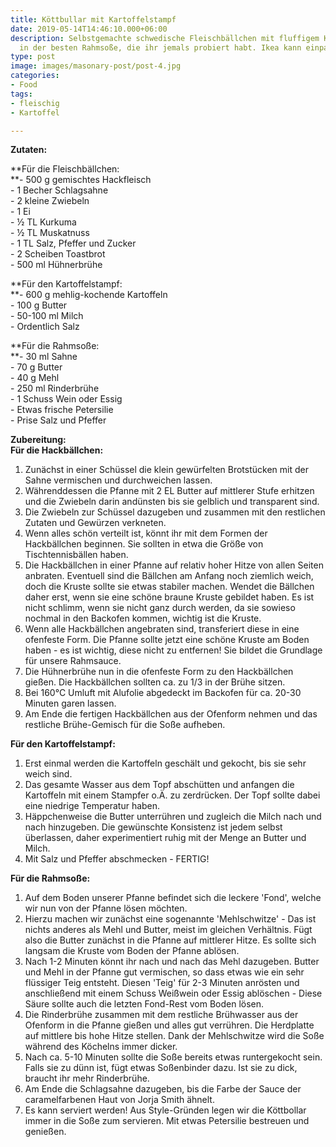 ```yaml
---
title: Köttbullar mit Kartoffelstampf
date: 2019-05-14T14:46:10.000+06:00
description: Selbstgemachte schwedische Fleischbällchen mit fluffigem Kartoffelpürre
  in der besten Rahmsoße, die ihr jemals probiert habt. Ikea kann einpacken.
type: post
image: images/masonary-post/post-4.jpg
categories:
- Food
tags:
- fleischig
- Kartoffel

---
```

**Zutaten:**

**Für die Fleischbällchen:  
**- 500 g gemischtes Hackfleisch  
\- 1 Becher Schlagsahne  
\- 2 kleine Zwiebeln  
\- 1 Ei  
\- ½ TL Kurkuma  
\- ½ TL Muskatnuss  
\- 1 TL Salz, Pfeffer und Zucker  
\- 2 Scheiben Toastbrot  
\- 500 ml Hühnerbrühe

**Für den Kartoffelstampf:  
**- 600 g mehlig-kochende Kartoffeln  
\- 100 g Butter  
\- 50-100 ml Milch  
\- Ordentlich Salz

**Für die Rahmsoße:  
**- 30 ml Sahne  
\- 70 g Butter  
\- 40 g Mehl  
\- 250 ml Rinderbrühe  
\- 1 Schuss Wein oder Essig  
\- Etwas frische Petersilie  
\- Prise Salz und Pfeffer

**Zubereitung:  
Für die Hackbällchen:**

1. Zunächst in einer Schüssel die klein gewürfelten Brotstücken mit der Sahne vermischen und durchweichen lassen.
2. Währenddessen die Pfanne mit 2 EL Butter auf mittlerer Stufe erhitzen und die Zwiebeln darin andünsten bis sie gelblich und transparent sind.
3. Die Zwiebeln zur Schüssel dazugeben und zusammen mit den restlichen Zutaten und Gewürzen verkneten.
4. Wenn alles schön verteilt ist, könnt ihr mit dem Formen der Hackbällchen beginnen. Sie sollten in etwa die Größe von Tischtennisbällen haben.
5. Die Hackbällchen in einer Pfanne auf relativ hoher Hitze von allen Seiten anbraten. Eventuell sind die Bällchen am Anfang noch ziemlich weich, doch die Kruste sollte sie etwas stabiler machen. Wendet die Bällchen daher erst, wenn sie eine schöne braune Kruste gebildet haben. Es ist nicht schlimm, wenn sie nicht ganz durch werden, da sie sowieso nochmal in den Backofen kommen, wichtig ist die Kruste.
6. Wenn alle Hackbällchen angebraten sind, transferiert diese in eine ofenfeste Form. Die Pfanne sollte jetzt eine schöne Kruste am Boden haben - es ist wichtig, diese nicht zu entfernen! Sie bildet die Grundlage für unsere Rahmsauce.
7. Die Hühnerbrühe nun in die ofenfeste Form zu den Hackbällchen gießen. Die Hackbällchen sollten ca. zu 1/3 in der Brühe sitzen.
8. Bei 160°C Umluft mit Alufolie abgedeckt im Backofen für ca. 20-30 Minuten garen lassen.
9. Am Ende die fertigen Hackbällchen aus der Ofenform nehmen und das restliche Brühe-Gemisch für die Soße aufheben.

**Für den Kartoffelstampf:**

1. Erst einmal werden die Kartoffeln geschält und gekocht, bis sie sehr weich sind.
2. Das gesamte Wasser aus dem Topf abschütten und anfangen die Kartoffeln mit einem Stampfer o.Ä. zu zerdrücken. Der Topf sollte dabei eine niedrige Temperatur haben.
3. Häppchenweise die Butter unterrühren und zugleich die Milch nach und nach hinzugeben. Die gewünschte Konsistenz ist jedem selbst überlassen, daher experimentiert ruhig mit der Menge an Butter und Milch.
4. Mit Salz und Pfeffer abschmecken - FERTIG!

**Für die Rahmsoße:**

1. Auf dem Boden unserer Pfanne befindet sich die leckere 'Fond', welche wir nun von der Pfanne lösen möchten.
2. Hierzu machen wir zunächst eine sogenannte 'Mehlschwitze' - Das ist nichts anderes als Mehl und Butter, meist im gleichen Verhältnis. Fügt also die Butter zunächst in die Pfanne auf mittlerer Hitze. Es sollte sich langsam die Kruste vom Boden der Pfanne ablösen.
3. Nach 1-2 Minuten könnt ihr nach und nach das Mehl dazugeben. Butter und Mehl in der Pfanne gut vermischen, so dass etwas wie ein sehr flüssiger Teig entsteht. Diesen 'Teig' für 2-3 Minuten anrösten und anschließend mit einem Schuss Weißwein oder Essig ablöschen - Diese Säure sollte auch die letzten Fond-Rest vom Boden lösen.
4. Die Rinderbrühe zusammen mit dem restliche Brühwasser aus der Ofenform in die Pfanne gießen und alles gut verrühren. Die Herdplatte auf mittlere bis hohe Hitze stellen. Dank der Mehlschwitze wird die Soße während des Köchelns immer dicker.
5. Nach ca. 5-10 Minuten sollte die Soße bereits etwas runtergekocht sein. Falls sie zu dünn ist, fügt etwas Soßenbinder dazu. Ist sie zu dick, braucht ihr mehr Rinderbrühe.
6. Am Ende die Schlagsahne dazugeben, bis die Farbe der Sauce der caramelfarbenen Haut von Jorja Smith ähnelt.
7. Es kann serviert werden! Aus Style-Gründen legen wir die Köttbollar immer in die Soße zum servieren. Mit etwas Petersilie bestreuen und genießen.